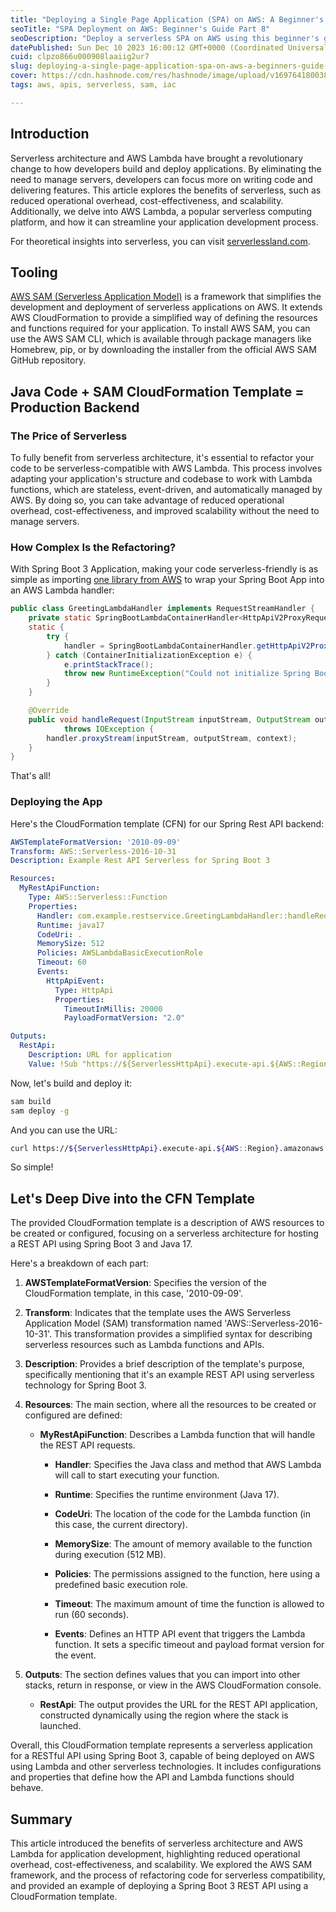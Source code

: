 ```yaml
---
title: "Deploying a Single Page Application (SPA) on AWS: A Beginner's Guide. Part 8. Serverless"
seoTitle: "SPA Deployment on AWS: Beginner's Guide Part 8"
seoDescription: "Deploy a serverless SPA on AWS using this beginner's guide, exploring Lambda, serverless advantages, and AWS SAM framework"
datePublished: Sun Dec 10 2023 16:00:12 GMT+0000 (Coordinated Universal Time)
cuid: clpzo866u000908laaiig2ur7
slug: deploying-a-single-page-application-spa-on-aws-a-beginners-guide-part-8-serverless
cover: https://cdn.hashnode.com/res/hashnode/image/upload/v1697641800380/d9d8b938-28f7-42b7-bd9d-35931a26c50f.png
tags: aws, apis, serverless, sam, iac

---
```


## Introduction

Serverless architecture and AWS Lambda have brought a revolutionary change to how developers build and deploy applications. By eliminating the need to manage servers, developers can focus more on writing code and delivering features. This article explores the benefits of serverless, such as reduced operational overhead, cost-effectiveness, and scalability. Additionally, we delve into AWS Lambda, a popular serverless computing platform, and how it can streamline your application development process.

For theoretical insights into serverless, you can visit [serverlessland.com](http://serverlessland.com).

## Tooling

[AWS SAM (Serverless Application Model)](https://docs.aws.amazon.com/serverless-application-model/latest/developerguide/serverless-getting-started.html) is a framework that simplifies the development and deployment of serverless applications on AWS. It extends AWS CloudFormation to provide a simplified way of defining the resources and functions required for your application. To install AWS SAM, you can use the AWS SAM CLI, which is available through package managers like Homebrew, pip, or by downloading the installer from the official AWS SAM GitHub repository.

## Java Code + SAM CloudFormation Template = Production Backend

### The Price of Serverless

To fully benefit from serverless architecture, it's essential to refactor your code to be serverless-compatible with AWS Lambda. This process involves adapting your application's structure and codebase to work with Lambda functions, which are stateless, event-driven, and automatically managed by AWS. By doing so, you can take advantage of reduced operational overhead, cost-effectiveness, and improved scalability without the need to manage servers.

### How Complex Is the Refactoring?

With Spring Boot 3 Application, making your code serverless-friendly is as simple as importing [one library from AWS](https://github.com/awslabs/aws-serverless-java-container) to wrap your Spring Boot App into an AWS Lambda handler:

```java
public class GreetingLambdaHandler implements RequestStreamHandler {
    private static SpringBootLambdaContainerHandler<HttpApiV2ProxyRequest, AwsProxyResponse> handler;
    static {
        try {
            handler = SpringBootLambdaContainerHandler.getHttpApiV2ProxyHandler(RestServiceApplication.class);
        } catch (ContainerInitializationException e) {
            e.printStackTrace();
            throw new RuntimeException("Could not initialize Spring Boot application", e);
        }
    }

    @Override
    public void handleRequest(InputStream inputStream, OutputStream outputStream, Context context)
            throws IOException {
        handler.proxyStream(inputStream, outputStream, context);
    }
}
```

That's all!

### Deploying the App

Here's the CloudFormation template (CFN) for our Spring Rest API backend:

```yaml
AWSTemplateFormatVersion: '2010-09-09'
Transform: AWS::Serverless-2016-10-31
Description: Example Rest API Serverless for Spring Boot 3

Resources:
  MyRestApiFunction:
    Type: AWS::Serverless::Function
    Properties:
      Handler: com.example.restservice.GreetingLambdaHandler::handleRequest
      Runtime: java17
      CodeUri: .
      MemorySize: 512
      Policies: AWSLambdaBasicExecutionRole
      Timeout: 60
      Events:
        HttpApiEvent:
          Type: HttpApi
          Properties:
            TimeoutInMillis: 20000
            PayloadFormatVersion: "2.0"

Outputs:
  RestApi:
    Description: URL for application
    Value: !Sub "https://${ServerlessHttpApi}.execute-api.${AWS::Region}.amazonaws.com/api"
```

Now, let's build and deploy it:

```bash
sam build
sam deploy -g
```

And you can use the URL:

```bash
curl https://${ServerlessHttpApi}.execute-api.${AWS::Region}.amazonaws.com/api/greeting
```

So simple!

## Let's Deep Dive into the CFN Template

The provided CloudFormation template is a description of AWS resources to be created or configured, focusing on a serverless architecture for hosting a REST API using Spring Boot 3 and Java 17.

Here's a breakdown of each part:

1. **AWSTemplateFormatVersion**: Specifies the version of the CloudFormation template, in this case, '2010-09-09'.
    
2. **Transform**: Indicates that the template uses the AWS Serverless Application Model (SAM) transformation named 'AWS::Serverless-2016-10-31'. This transformation provides a simplified syntax for describing serverless resources such as Lambda functions and APIs.
    
3. **Description**: Provides a brief description of the template's purpose, specifically mentioning that it's an example REST API using serverless technology for Spring Boot 3.
    
4. **Resources**: The main section, where all the resources to be created or configured are defined:
    
    * **MyRestApiFunction**: Describes a Lambda function that will handle the REST API requests.
        
        * **Handler**: Specifies the Java class and method that AWS Lambda will call to start executing your function.
            
        * **Runtime**: Specifies the runtime environment (Java 17).
            
        * **CodeUri**: The location of the code for the Lambda function (in this case, the current directory).
            
        * **MemorySize**: The amount of memory available to the function during execution (512 MB).
            
        * **Policies**: The permissions assigned to the function, here using a predefined basic execution role.
            
        * **Timeout**: The maximum amount of time the function is allowed to run (60 seconds).
            
        * **Events**: Defines an HTTP API event that triggers the Lambda function. It sets a specific timeout and payload format version for the event.
            
5. **Outputs**: The section defines values that you can import into other stacks, return in response, or view in the AWS CloudFormation console.
    
    * **RestApi**: The output provides the URL for the REST API application, constructed dynamically using the region where the stack is launched.
        

Overall, this CloudFormation template represents a serverless application for a RESTful API using Spring Boot 3, capable of being deployed on AWS using Lambda and other serverless technologies. It includes configurations and properties that define how the API and Lambda functions should behave.

## Summary

This article introduced the benefits of serverless architecture and AWS Lambda for application development, highlighting reduced operational overhead, cost-effectiveness, and scalability. We explored the AWS SAM framework, and the process of refactoring code for serverless compatibility, and provided an example of deploying a Spring Boot 3 REST API using a CloudFormation template.